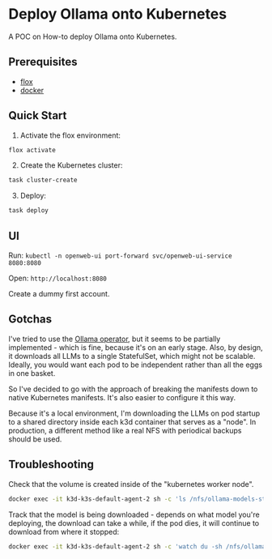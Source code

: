 # Deploy Ollama onto Kubernetes

A POC on How-to deploy Ollama onto Kubernetes.

## Prerequisites

- [flox](https://flox.dev/docs/install-flox/)
- [docker](https://docs.docker.com/get-docker/)

## Quick Start

1. Activate the flox environment:

```sh
flox activate
```

2. Create the Kubernetes cluster:

```sh
task cluster-create
```

3. Deploy:

```sh
task deploy
```

## UI

Run: `kubectl -n openweb-ui port-forward svc/openweb-ui-service 8080:8080`

Open: `http://localhost:8080`

Create a dummy first account.

## Gotchas

I've tried to use the [Ollama operator](https://github.com/nekomeowww/ollama-operator), but it seems to be partially implemented - which is fine, because it's on an early stage. Also, by design, it downloads all LLMs to a single StatefulSet, which might not be scalable. Ideally, you would want each pod to be independent rather than all the eggs in one basket.

So I've decided to go with the approach of breaking the manifests down to native Kubernetes manifests. It's also easier to configure it this way.

Because it's a local environment, I'm downloading the LLMs on pod startup to a shared directory inside each k3d container that serves as a "node". In production, a different method like a real NFS with periodical backups should be used.

## Troubleshooting

Check that the volume is created inside of the "kubernetes worker node".

```sh
docker exec -it k3d-k3s-default-agent-2 sh -c 'ls /nfs/ollama-models-store/'
```

Track that the model is being downloaded - depends on what model you're deploying, the download can take a while, if the pod dies, it will continue to download from where it stopped:

```sh
docker exec -it k3d-k3s-default-agent-2 sh -c 'watch du -sh /nfs/ollama-models-store/'
```
